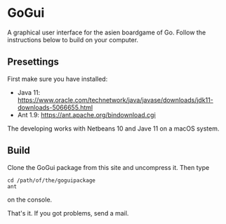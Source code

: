 # GoGui
A graphical user interface for the asien boardgame of Go. Follow the instructions below to build on your computer.

## Presettings
First make sure you have installed:
* Java 11: https://www.oracle.com/technetwork/java/javase/downloads/jdk11-downloads-5066655.html
* Ant 1.9: https://ant.apache.org/bindownload.cgi

The developing works with Netbeans 10 and Jave 11 on a macOS system.

## Build
Clone the GoGui package from this site and uncompress it. Then type 

    cd /path/of/the/goguipackage
    ant

on the console.

That's it.
If you got problems, send a mail.
